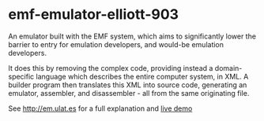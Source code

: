 # emf-emulator-elliott-903

An emulator built with the EMF system, which aims to significantly lower the barrier to entry for emulation developers, and would-be emulation developers.

It does this by removing the complex code, providing instead a domain-specific language which describes the entire computer system, in XML. A builder program then translates this XML into source code, generating an emulator, assembler, and disassembler - all from the same originating file.

See <http://em.ulat.es> for a full explanation and [live demo](http://em.ulat.es/machines/Elliott903/)
